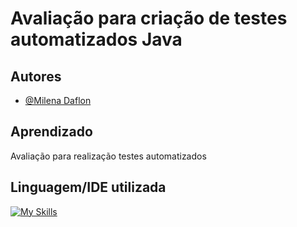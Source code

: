 # Avaliação para criação de testes automatizados Java

## Autores

- [@Milena Daflon](https://github.com/foxwire96)

## Aprendizado

Avaliação para realização testes automatizados

## Linguagem/IDE utilizada
[![My Skills](https://skillicons.dev/icons?i=java,eclipse&perline=3)](https://skillicons.dev)
